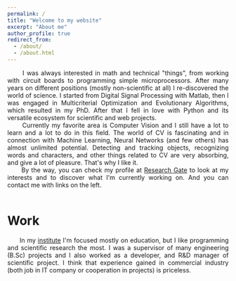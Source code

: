 ```yaml
---
permalink: /
title: "Welcome to my website"
excerpt: "About me"
author_profile: true
redirect_from: 
  - /about/
  - /about.html
---
```


<div style="text-align: justify">&nbsp;&nbsp;&nbsp;&nbsp;&nbsp;&nbsp;I was always interested in math and technical "things", from working with circuit boards to programming simple microprocessors. After many years on different positions (mostly non-scientific at all) I re-discovered the world of science. I started from Digital Signal Processing with Matlab, then I was engaged in Multicriterial Optimization and Evolutionary Algorithms, which resulted in my PhD. After that I fell in love with Python and its versatile ecosystem for scientific and web projects.</div>

<div style="text-align: justify">&nbsp;&nbsp;&nbsp;&nbsp;&nbsp;&nbsp;Currently my favorite area is Computer Vision and I still have a lot to learn and a lot to do in this field. The world of CV is fascinating and in connection with Machine Learning, Neural Networks (and few others) has almost unlimited potential. Detecting and tracking objects, recognizing words and characters, and other things related to CV are very absorbing, and give a lot of pleasure. That's why I like it.</div>

<div style="text-align: justify">&nbsp;&nbsp;&nbsp;&nbsp;&nbsp;&nbsp;By the way, you can check my profile at <a href="https://www.researchgate.net/profile/Artur_Zacniewski">Research Gate</a> to look at my interests and to discover what I'm currently working on. And you can contact me with links on the left.</div><br>

Work
======
<div style="text-align: justify">&nbsp;&nbsp;&nbsp;&nbsp;&nbsp;&nbsp;In my <a href="http://www.iuoii.amw.gdynia.pl/">institute</a> I'm focused mostly on education, but I like programming and scientific research the most. I was a supervisor of many engineering (B.Sc) projects and I also worked as a developer, and R&D manager of scientific project. I think that experience gained in commercial industry (both job in IT company or cooperation in projects) is priceless.</div>



